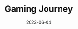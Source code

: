 ---
title: "Gaming Journey"
description: "
                Similar to my drawing timeline, I have been playing games since before I could even walk. I love all types of games, from single-player to multiplayer, RPGs, puzzles, pretty much anything. If you ever want to discuss something game-related, like a new release, feel free.
                "
date: 2023-06-04
thumbnail: https://aryashetty08.github.io/assets/img/games-thumbnail.png
link: 
---